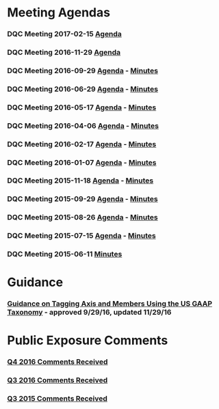 # Meeting Agendas

### DQC Meeting 2017-02-15 [Agenda](/meetings/feb_2017/readme.md) 
### DQC Meeting 2016-11-29 [Agenda](/meetings/nov_2016/readme.md) 
### DQC Meeting 2016-09-29 [Agenda](/meetings/sep_2016/readme.md) - [Minutes](https://xbrl.us/wp-content/uploads/2016/07/DQCminutes20160929.pdf) 
### DQC Meeting 2016-06-29 [Agenda](/meetings/jun_2016/readme.md) - [Minutes](https://xbrl.us/wp-content/uploads/2016/01/DQCminutes20160629.pdf)
### DQC Meeting 2016-05-17 [Agenda](/meetings/may_2016/readme.md) - [Minutes](https://xbrl.us/wp-content/uploads/2016/04/DQCminutes20160517.pdf)
### DQC Meeting 2016-04-06 [Agenda](/meetings/apr_2016/readme.md) - [Minutes](https://xbrl.us/wp-content/uploads/2016/01/DQCminutes20160406.pdf)
### DQC Meeting 2016-02-17 [Agenda](/meetings/feb_2016/readme.md) - [Minutes](https://xbrl.us/wp-content/uploads/2015/01/DQCminutes20160217.pdf)
### DQC Meeting 2016-01-07 [Agenda](/meetings/jan_2016/readme.md) - [Minutes](https://xbrl.us/wp-content/uploads/2015/01/DQCminutes20160107.pdf)
### DQC Meeting 2015-11-18 [Agenda](/meetings/nov_2015/readme.md) - [Minutes](https://xbrl.us/wp-content/uploads/2015/05/DQCminutes20151118.pdf)
### DQC Meeting 2015-09-29 [Agenda](/meetings/sep_2015/readme.md) - [Minutes](https://xbrl.us/wp-content/uploads/2015/05/DQCminutes20150929.pdf)
### DQC Meeting 2015-08-26 [Agenda](/meetings/aug_2015/readme.md) - [Minutes](https://xbrl.us/wp-content/uploads/2015/06/DQCminutes20150826.pdf)
### DQC Meeting 2015-07-15 [Agenda](/meetings/jul_2015/readme.md) - [Minutes](https://xbrl.us/wp-content/uploads/2015/06/DQCminutes2015-0715.pdf)
### DQC Meeting 2015-06-11 [Minutes](https://xbrl.us/wp-content/uploads/2015/06/DQCminutes20150611.pdf)

# Guidance  

### [Guidance on Tagging Axis and Members Using the US GAAP Taxonomy](/guidance/readme.md) - approved 9/29/16, updated 11/29/16

# Public Exposure Comments
### [Q4 2016 Comments Received](/comments/PublicExposureCommentsReceived121416.pdf)
### [Q3 2016 Comments Received](/comments/PublicExposureCommentsReceived83116.pdf)
### [Q3 2015 Comments Received](/comments/PublicExposureCommentsReceived91415.pdf)
